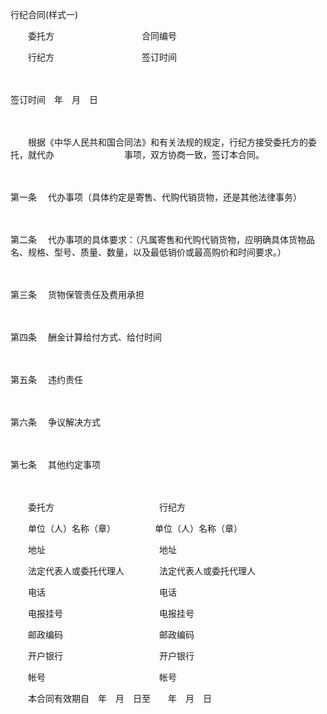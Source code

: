 



行纪合同(样式一)



 

　　委托方　　　　　　　　　　合同编号

　　行纪方　　　　　　　　　　签订时间

　　　　　　　　　　　　


 签订时间　年　月　日
 
　　



　　根据《中华人民共和国合同法》和有关法规的规定，行纪方接受委托方的委托，就代办　　　　　　　　事项，双方协商一致，签订本合同。

　　

第一条
　代办事项（具体约定是寄售、代购代销货物，还是其他法律事务）

　　

第二条
　代办事项的具体要求：（凡属寄售和代购代销货物，应明确具体货物品名、规格、型号、质量、数量，以及最低销价或最高购价和时间要求。）

　　

第三条
　货物保管责任及费用承担

　　

第四条
　酬金计算给付方式、给付时间

　　

第五条
　违约责任

　　

第六条
　争议解决方式

　　

第七条
　其他约定事项

　　

　　委托方　　　　　　　　　　　　行纪方

　　单位（人）名称（章）　　　　　单位（人）名称（章）

　　地址　　　　　　　　　　　　　地址

　　法定代表人或委托代理人　　　　法定代表人或委托代理人

　　电话　　　　　　　　　　　　　电话

　　电报挂号　　　　　　　　　　　电报挂号

　　邮政编码　　　　　　　　　　　邮政编码

　　开户银行　　　　　　　　　　　开户银行

　　帐号　　　　　　　　　　　　　帐号

　　本合同有效期自　年　月　日至　　年　月　日